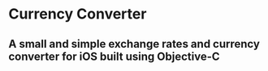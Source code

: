 # Currency Converter
## A small and simple exchange rates and currency converter for iOS built using Objective-C

